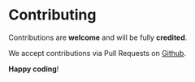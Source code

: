 # Contributing

Contributions are **welcome** and will be fully **credited**.

We accept contributions via Pull Requests on [Github](https://github.com/ageeweb/php_onion).



**Happy coding**!

